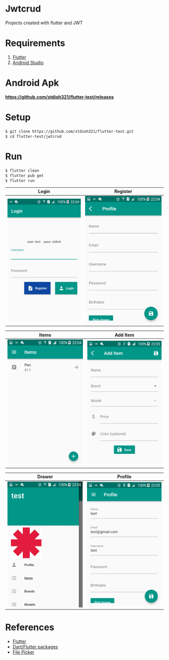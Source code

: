 # Jwtcrud

Projects created with flutter and JWT

# Requirements
1. [Flutter](https://flutter.dev/docs/get-started/install)
2. [Android Studio](https://developer.android.com/studio)

# Android Apk
**https://github.com/stdioh321/flutter-test/releases**

# Setup
```
$ git clone https://github.com/stdioh321/flutter-test.git
$ cd flutter-test/jwtcrud
```
# Run
```
$ flutter clean
$ flutter pub get
$ flutter run
```

Login|Register
:-:|:-:
![Login](docs/screenshots/screenshot_01.png) | ![Register](docs/screenshots/screenshot_02.png)

Items|Add Item
:-:|:-:
![Items](docs/screenshots/screenshot_03.png) | ![Add Item](docs/screenshots/screenshot_04.png)

Drawer|Profile
:-:|:-:
![Drawer](docs/screenshots/screenshot_05.png) | ![Profile](docs/screenshots/screenshot_06.png)


# References
- [Flutter](https://flutter.dev/)
- [Dart/Flutter packages](https://pub.dev/)
- [File Picker](https://pub.dev/packages/file_picker)
